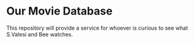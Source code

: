 # Our Movie Database
This repository will provide a service for whoever is curious to see what S.Valesi and Bee watches.
